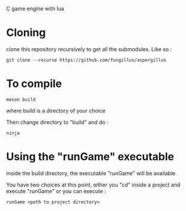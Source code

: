 C game engine with lua


Cloning
=======

clone this repository recursively to get all the submodules.
Like so :

```
git clone --recurse https://github.com/fungillus/aspergillus
```

To compile
==========

```
meson build
```

where build is a directory of your choice

Then change directory to "build" and do :

```
ninja
```

Using the "runGame" executable
============================

inside the build directory, the executable "runGame" will be available.

You have two choices at this point, either you "cd" inside a project and execute "runGame"
or you can execute :

```
runGame <path to project directory>
```
